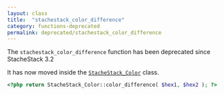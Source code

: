 ```yaml
---
layout: class
title:  "stachestack_color_difference"
category: functions-deprecated
permalink: deprecated/stachestack_color_difference
---
```


The `stachestack_color_difference` function has been deprecated since StacheStack 3.2

It has now moved inside the [`StacheStack_Color`](/classes/StacheStack_Color) class.

```php
<?php return StacheStack_Color::color_difference( $hex1, $hex2 ); ?>
```